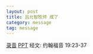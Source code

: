```yaml
---
layout: post
title: 吕允智牧师 成了
category: message
tag: message
---
```


[录音](https://drive.google.com/open?id=1NRIEQJ3wWjpooTiDLxk4WqTc6K6vc8tk)  [PPT](https://drive.google.com/open?id=1zOzdyp2RtNBGmzPjVdVyRSgtLYz5tvYi) 经文: 约翰福音 19:23-37
